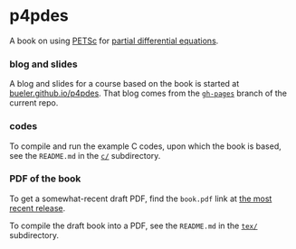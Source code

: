 p4pdes
======

A book on using [PETSc](http://www.mcs.anl.gov/petsc/) for [partial differential equations](https://en.wikipedia.org/wiki/Partial_differential_equation).


### blog and slides

A blog and slides for a course based on the book is started at [bueler.github.io/p4pdes](http://bueler.github.io/p4pdes).  That blog comes from the [`gh-pages`](https://github.com/bueler/p4pdes/tree/gh-pages) branch of the current repo.


### codes

To compile and run the example C codes, upon which the book is based, see the `README.md` in the [`c/`](https://github.com/bueler/p4pdes/tree/master/c) subdirectory.


### PDF of the book

To get a somewhat-recent draft PDF, find the `book.pdf` link at [the most recent release](https://github.com/bueler/p4pdes/releases).

To compile the draft book into a PDF, see the `README.md` in the [`tex/`](https://github.com/bueler/p4pdes/tree/master/tex) subdirectory.

